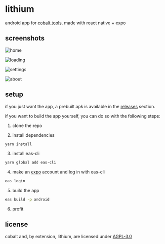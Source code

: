 # lithium

android app for [cobalt.tools](https://github.com/imputnet/cobalt), made with react native + expo

## screenshots

![home](https://github.com/sniiz/lithium/blob/main/screenshots/home.png?raw=true)

![loading](https://github.com/sniiz/lithium/blob/main/screenshots/loading.png?raw=true)

![settings](https://github.com/sniiz/lithium/blob/main/screenshots/settings.png?raw=true)

![about](https://github.com/sniiz/lithium/blob/main/screenshots/about.png?raw=true)

## setup

if you just want the app, a prebuilt apk is available in the [releases](https://github.com/sniiz/lithium/releases) section.

if you want to build the app yourself, you can do so with the following steps:

1. clone the repo

2. install dependencies

```sh
yarn install
```

3. install eas-cli

```sh
yarn global add eas-cli
```

4. make an [expo](https://expo.dev/) account and log in with eas-cli

```sh
eas login
```

5. build the app

```sh
eas build -p android
```

6. profit

## license

cobalt and, by extension, lithium, are licensed under [AGPL-3.0](https://www.gnu.org/licenses/agpl-3.0.en.html)
